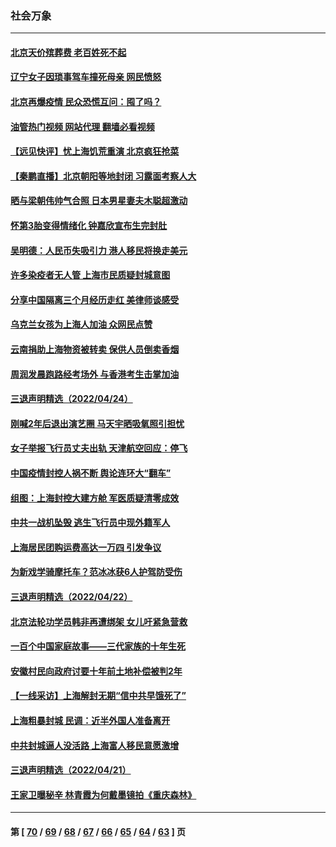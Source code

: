 ### 社会万象
---
#### [北京天价殡葬费 老百姓死不起](../../pages/ncid282/n13720672.md?04261245) 
#### [辽宁女子因琐事驾车撞死母亲 网民愤怒](../../pages/ncid282/n13720703.md?04261245) 
#### [北京再爆疫情 民众恐慌互问：囤了吗？](../../pages/ncid282/n13720653.md?04261245) 
#### [油管热门视频 网站代理 翻墙必看视频](http://209.222.30.114:81/youtube.html?04261245)
#### [【远见快评】忧上海饥荒重演 北京疯狂抢菜](../../pages/ncid282/n13720596.md?04261245) 
#### [【秦鹏直播】北京朝阳等地封闭 习露面考察人大](../../pages/ncid282/n13720605.md?04261245) 
#### [晒与梁朝伟帅气合照 日本男星妻夫木聪超激动](../../pages/ncid282/n13720475.md?04261245) 
#### [怀第3胎变得情绪化 钟嘉欣宣布生完封肚](../../pages/ncid282/n13720545.md?04261245) 
#### [吴明德：人民币失吸引力 港人移民将换走美元](../../pages/ncid282/n13720135.md?04261245) 
#### [许多染疫者无人管 上海市民质疑封城意图](../../pages/ncid282/n13720358.md?04261245) 
#### [分享中国隔离三个月经历走红 美律师谈感受](../../pages/ncid282/n13720206.md?04261245) 
#### [乌克兰女孩为上海人加油 众网民点赞](../../pages/ncid282/n13720169.md?04261245) 
#### [云南捐助上海物资被转卖 保供人员倒卖香烟](../../pages/ncid282/n13720106.md?04261245) 
#### [周润发晨跑路经考场外 与香港考生击掌加油](../../pages/ncid282/n13719599.md?04261245) 
#### [三退声明精选（2022/04/24）](../../pages/ncid282/n13719772.md?04261245) 
#### [刚喊2年后退出演艺圈 马天宇晒吸氧照引担忧](../../pages/ncid282/n13719538.md?04261245) 
#### [女子举报飞行员丈夫出轨 天津航空回应：停飞](../../pages/ncid282/n13719274.md?04261245) 
#### [中国疫情封控人祸不断 舆论连环大“翻车”](../../pages/ncid282/n13718897.md?04261245) 
#### [组图：上海封控大建方舱 军医质疑清零成效](../../pages/ncid282/n13718864.md?04261245) 
#### [中共一战机坠毁 逃生飞行员中现外籍军人](../../pages/ncid282/n13718683.md?04261245) 
#### [上海居民团购运费高达一万四 引发争议](../../pages/ncid282/n13718495.md?04261245) 
#### [为新戏学骑摩托车？范冰冰获6人护驾防受伤](../../pages/ncid282/n13718006.md?04261245) 
#### [三退声明精选（2022/04/22）](../../pages/ncid282/n13718240.md?04261245) 
#### [北京法轮功学员韩非再遭绑架 女儿吁紧急营救](../../pages/ncid282/n13717927.md?04261245) 
#### [一百个中国家庭故事——三代家族的十年生死](../../pages/ncid282/n13716313.md?04261245) 
#### [安徽村民向政府讨要十年前土地补偿被判2年](../../pages/ncid282/n13717556.md?04261245) 
#### [【一线采访】上海解封无期“信中共早饿死了”](../../pages/ncid282/n13717736.md?04261245) 
#### [上海粗暴封城 民调：近半外国人准备离开](../../pages/ncid282/n13717648.md?04261245) 
#### [中共封城逼人没活路 上海富人移民意愿激增](../../pages/ncid282/n13717552.md?04261245) 
#### [三退声明精选（2022/04/21）](../../pages/ncid282/n13717396.md?04261245) 
#### [王家卫曝秘辛 林青霞为何戴墨镜拍《重庆森林》](../../pages/ncid282/n13717212.md?04261245) 

---
#### 第 [ [70](./70.md?04261245) / [69](./69.md?04261245) / [68](./68.md?04261245) / [67](./67.md?04261245) / [66](./66.md?04261245) / [65](./65.md?04261245) / [64](./64.md?04261245) / [63](./63.md?04261245) ] 页
